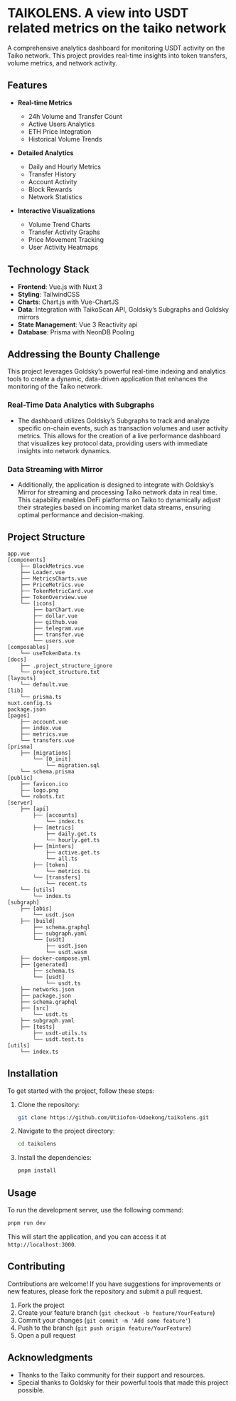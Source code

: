 # TAIKOLENS. A view into USDT related metrics on the taiko network

A comprehensive analytics dashboard for monitoring USDT activity on the Taiko network. This project provides real-time insights into token transfers, volume metrics, and network activity.

## Features

- **Real-time Metrics**
  - 24h Volume and Transfer Count
  - Active Users Analytics
  - ETH Price Integration
  - Historical Volume Trends

- **Detailed Analytics**
  - Daily and Hourly Metrics
  - Transfer History
  - Account Activity
  - Block Rewards
  - Network Statistics

- **Interactive Visualizations**
  - Volume Trend Charts
  - Transfer Activity Graphs
  - Price Movement Tracking
  - User Activity Heatmaps

## Technology Stack

- **Frontend**: Vue.js with Nuxt 3
- **Styling**: TailwindCSS
- **Charts**: Chart.js with Vue-ChartJS
- **Data**: Integration with TaikoScan API, Goldsky’s Subgraphs and Goldsky mirrors
- **State Management**: Vue 3 Reactivity api
- **Database**: Prisma with NeonDB Pooling

## Addressing the Bounty Challenge

This project leverages Goldsky’s powerful real-time indexing and analytics tools to create a dynamic, data-driven application that enhances the monitoring of the Taiko network. 

### Real-Time Data Analytics with Subgraphs
- The dashboard utilizes Goldsky’s Subgraphs to track and analyze specific on-chain events, such as transaction volumes and user activity metrics. This allows for the creation of a live performance dashboard that visualizes key protocol data, providing users with immediate insights into network dynamics.

### Data Streaming with Mirror
- Additionally, the application is designed to integrate with Goldsky’s Mirror for streaming and processing Taiko network data in real time. This capability enables DeFi platforms on Taiko to dynamically adjust their strategies based on incoming market data streams, ensuring optimal performance and decision-making.

## Project Structure

```
app.vue
[components]
    ├── BlockMetrics.vue
    ├── Loader.vue
    ├── MetricsCharts.vue
    ├── PriceMetrics.vue
    ├── TokenMetricCard.vue
    ├── TokenOverview.vue
    └── [icons]
        ├── barChart.vue
        ├── dollar.vue
        ├── github.vue
        ├── telegram.vue
        ├── transfer.vue
        └── users.vue
[composables]
    └── useTokenData.ts
[docs]
    ├── .project_structure_ignore
    └── project_structure.txt
[layouts]
    └── default.vue
[lib]
    └── prisma.ts
nuxt.config.ts
package.json
[pages]
    ├── account.vue
    ├── index.vue
    ├── metrics.vue
    └── transfers.vue
[prisma]
    ├── [migrations]
        └── [0_init]
            └── migration.sql
    └── schema.prisma
[public]
    ├── favicon.ico
    ├── logo.png
    └── robots.txt
[server]
    ├── [api]
        ├── [accounts]
            └── index.ts
        ├── [metrics]
            ├── daily.get.ts
            └── hourly.get.ts
        ├── [minters]
            ├── active.get.ts
            └── all.ts
        ├── [token]
            └── metrics.ts
        └── [transfers]
            └── recent.ts
    └── [utils]
        └── index.ts
[subgraph]
    ├── [abis]
        └── usdt.json
    ├── [build]
        ├── schema.graphql
        ├── subgraph.yaml
        └── [usdt]
            ├── usdt.json
            └── usdt.wasm
    ├── docker-compose.yml
    ├── [generated]
        ├── schema.ts
        └── [usdt]
            └── usdt.ts
    ├── networks.json
    ├── package.json
    ├── schema.graphql
    ├── [src]
        └── usdt.ts
    ├── subgraph.yaml
    ├── [tests]
        ├── usdt-utils.ts
        └── usdt.test.ts
[utils]
    └── index.ts
```

## Installation

To get started with the project, follow these steps:

1. Clone the repository:

   ```bash
   git clone https://github.com/Utiiofon-Udoekong/taikolens.git
   ```

2. Navigate to the project directory:

   ```bash
   cd taikolens
   ```

3. Install the dependencies:

   ```bash
   pnpm install
   ```

## Usage

To run the development server, use the following command:

```bash
pnpm run dev
```

This will start the application, and you can access it at `http://localhost:3000`.

## Contributing

Contributions are welcome! If you have suggestions for improvements or new features, please fork the repository and submit a pull request. 

1. Fork the project
2. Create your feature branch (`git checkout -b feature/YourFeature`)
3. Commit your changes (`git commit -m 'Add some feature'`)
4. Push to the branch (`git push origin feature/YourFeature`)
5. Open a pull request

## Acknowledgments

- Thanks to the Taiko community for their support and resources.
- Special thanks to Goldsky for their powerful tools that made this project possible.

